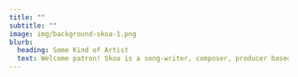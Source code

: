 ```yaml
---
title: ""
subtitle: ""
image: img/background-skoa-1.png
blurb:
  heading: Some Kind of Artist
  text: Welcome patron! Skoa is a song-writer, composer, producer based in Toronto.
---
```


